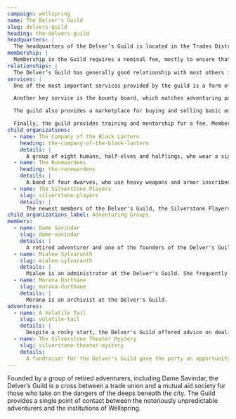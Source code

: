 ```yaml
---
campaign: wellspring
name: The Delver's Guild
slug: delvers-guild
heading: the-delvers-guild
headquarters: |
  The headquarters of the Delver’s Guild is located in the Trades District of the Lower City. Originally just an inn bought out by a group of retired adventurers, it has grown into a sprawling complex of offices, warehouses, markets, and training grounds, but the heart of the guild remains the old taproom of the Last Stop.
membership: |
  Membership in the Guild requires a nominal fee, mostly to ensure that new adventurers have the resources necessary to survive their first sojourn. Lower-level adventurers benefit the most from the guild’s services, while mid-level adventurers often use the guild as brokers to find those with the resources to hire their services or purchase the treasures found in the depths.
relationships: |
  The Delver’s Guild has generally good relationship with most others in the city. It has something of a love-hate relationship with the City Guard, who view delvers as disreputable at best but rely on their spells and steel when dangerous creatures emerge from the Chasm.
services: |
  One of the most important services provided by the guild is a form of insurance. Adventurers can register a delve with the guild, including a planned path and expected date of return. If they fail to return, the guild will send a more experienced party to investigate. This serves two purposes - the promise of rescue can turn an otherwise hopeless situation into a fortified standoff for the lost party, as well as removing a potential danger to other adventurers or even to the city itself. In exchange, a rescued party will often pay a surcharge on guild services for a time, or have a portion of guild contracts garnished, but most adventurers consider this money very well spent indeed.

  Another key service is the bounty board, which matches adventuring parties with quests or assignments paid by fellow adventurers or on behalf of others in the city. These can range from “retrieve my favorite bow from the Gallery of Forlorn Notes”, to “recover the hide of a cloaker from the Crystal Caverns”, to “kill the mutant troll-kin last seen wandering near the underground fighting arenas”. The guild takes a cut of each commission, which provides the bulk of its funding.

  The guild also provides a marketplace for buying and selling basic equipment, and has contacts for most needs including high-quality weapons and armor, consumable items such as scrolls or potions, or even commissioning magical items. The guild can also provide a contact for selling discovered magic, rare materials or antiquities.

  Finally, the guild provides training and mentorship for a fee. Members can learn how to use new weapons or to fight in heavier armor, or to develop proficiency in new skills, tools, or languages. More advanced abilities can also be trained, but this often requires a task or favor rather than gold.
child_organizations:
  - name: The Company of the Black Lantern
    heading: the-company-of-the-black-lantern
    details: |
      A group of eight humans, half-elves and halflings, who wear a signature uniform of black leather. They tend to favor jobs that require investigation, stealth, and subtlety over brute force.
  - name: The Runewardens
    heading: the-runewardens
    details: |
      A band of four dwarves, who use heavy weapons and armor inscribed with glowing runes. They largely operate out of Dwarfhome. Skilled diplomats, they are often called upon to smooth disputes regarding the insular dwarven community and the rest of Wellspring, leveraging their powerful magic and martial abilities as the unspoken threat.
  - name: The Silverstone Players
    slug: silverstone-players
    details: |
      The newest members of the Delver's Guild, the Silverstone Players are also an active theater troupe.
child_organizations_label: Adventuring Groups
members:
  - name: Dame Savindar
    slug: dame-savindar
    details: |
      A retired adventurer and one of the founders of the Delver's Guild.
  - name: Mialee Sylvaranth
    slug: mialee-sylvaranth
    details: |
      Mialee is an administrator at the Delver's Guild. She frequently takes on the role of mentor for new delvers.
  - name: Morana Durthane
    slug: morana-durthane
    details: |
      Morana is an archivist at the Delver's Guild.
adventures:
  - name: A Volatile Tail
    slug: volatile-tail
    details: |
      Despite a rocky start, the Delver's Guild offered advice on dealing with a ratling nest, and expressed a desire that the party work with them again in the future.
  - name: The Silverstone Theater Mystery
    slug: silverstone-theater-mystery
    details:
      A fundraiser for the Delver's Guild gave the party an opportunity to speak with Dame Savindar about her former companion, Vistra Silverstone. They also met two fellow bands of adventurers - the Company of the Black Lantern, and the Runewardens.
---
```


Founded by a group of retired adventurers, including Dame Savindar, the Delver’s Guild is a cross between a trade union and a mutual aid society for those who take on the dangers of the deeps beneath the city. The Guild provides a single point of contact between the notoriously unpredictable adventurers and the institutions of Wellspring.
